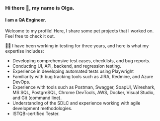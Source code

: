 

### Hi there 👋, my name is Olga.
#### I am a QA Engineer.

Welcome to my profile! 
Here, I share some pet projects that I worked on. Feel free to check it out.

  👩‍💻 I have been working in testing for three years, and here is what my expertise includes: 
- Developing comprehensive test cases, checklists, and bug reports.
- Conducting UI, API, backend, and regression testing.
- Experience in developing automated tests using Playwright
- Familiarity with bug tracking tools such as JIRA, Redmine, and Azure DevOps.
- Experience with tools such as Postman, Swagger, SoapUI, Wireshark, MS SQL, PostgreSQL, Chrome DevTools, AWS, Docker, Visual Studio, and Git (command line).
- Understanding of the SDLC and experience working with agile development methodologies.
- ISTQB-certified Tester.









<!--
**ovlasova1705/ovlasova1705** is a ✨ _special_ ✨ repository because its `README.md` (this file) appears on your GitHub profile.

Here are some ideas to get you started:

- 🔭 I’m currently working on ...
- 🌱 I’m currently learning ...
- 👯 I’m looking to collaborate on ...
- 🤔 I’m looking for help with ...
- 💬 Ask me about ...
- 📫 How to reach me: ...
- 😄 Pronouns: ...
- ⚡ Fun fact: ...
-->
